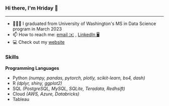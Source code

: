 ### Hi there, I'm Hriday 👋

* * *

<!-- - 🔭 I’m currently working on-->
- 👨🏽‍🎓 I graduated from University of Washington's MS in Data Science program in March 2023
- 📫 How to reach me: [email ✉️](mailto:hriday.baghar@gmail.cpm) , [LinkedIn 🖥](https://www.linkedin.com/in/hridaybaghar)
- 💻 Check out my [website](https://hbaghar.github.io)

### Skills
**Programming Languages**
- Python _(numpy, pandas, pytorch, plotly, scikit-learn, bs4, dash)_
- R _(dplyr, shiny, ggplot2)_
- SQL _(PostgreSQL, MySQL, SQLite, Teradata, Redhsift)_
- Cloud _(AWS, Azure, Databricks)_
- Tableau
